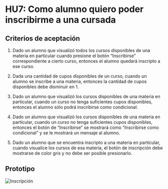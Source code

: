 # HU7: Como alumno quiero poder inscribirme a una cursada

## Criterios de aceptación

1. Dado un alumno que visualizó todos los cursos disponibles de una materia en particular cuando presione el botón “Inscribirse” correspondiente a cierto curso, entonces el alumno quedará inscripto a ese curso. 

2. Dada una cantidad de cupos disponibles de un curso, cuando un alumno se inscribe a una materia, entonces la cantidad de cupos disponibles debe disminuir en 1.

3. Dado un alumno que visualizó los cursos disponibles de una materia en particular, cuando un curso no tenga suficientes cupos disponibles, entonces el alumno sólo podrá inscribirse como condicional.

4. Dado un alumno que visualizó los cursos disponibles de una materia en particular, cuando un curso no tenga suficientes cupos disponibles, entonces el botón de “Inscribirse” se mostrará como “Inscribirse como condicional” y se le mostrará un mensaje al alumno.

5. Dado un alumno que se encuentra inscripto a una materia en particular, cuando visualice los cursos de esa materia, el botón de inscripción debe mostrarse de color gris y no debe ser posible presionarlo.



## Prototipo

![Inscripción](./prototipos/materia.png)